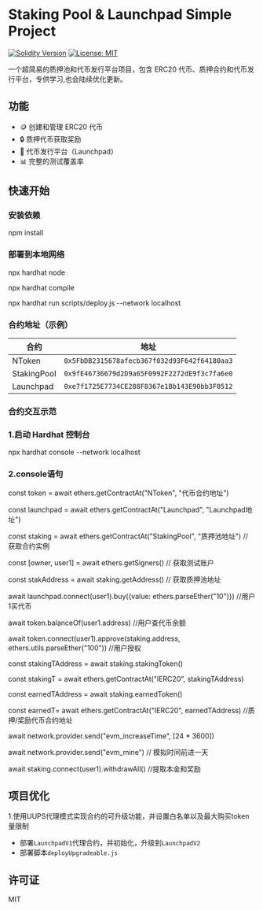 # Staking Pool & Launchpad Simple Project

[![Solidity Version](https://img.shields.io/badge/Solidity-^0.8.20-blue)](https://soliditylang.org)
[![License: MIT](https://img.shields.io/badge/License-MIT-yellow.svg)](https://opensource.org/licenses/MIT)

一个超简易的质押池和代币发行平台项目，包含 ERC20 代币、质押合约和代币发行平台，专供学习,也会陆续优化更新。

## 功能

- 🪙 创建和管理 ERC20 代币
- 🔒 质押代币获取奖励
- 🚀 代币发行平台（Launchpad）
- 📊 完整的测试覆盖率

## 快速开始

### 安装依赖

npm install

### 部署到本地网络

npx hardhat node

npx hardhat compile

npx hardhat run scripts/deploy.js --network localhost


### 合约地址（示例）

| 合约 | 地址 |
|------|------|
| NToken | `0x5FbDB2315678afecb367f032d93F642f64180aa3` |
| StakingPool | `0x9fE46736679d2D9a65F0992F2272dE9f3c7fa6e0` |
| Launchpad | `0xe7f1725E7734CE288F8367e1Bb143E90bb3F0512` |

### 合约交互示范

### 1.启动 Hardhat 控制台
npx hardhat console --network localhost

### 2.console语句



const token = await ethers.getContractAt("NToken", "代币合约地址")

const launchpad = await ethers.getContractAt("Launchpad", "Launchpad地址")

const staking = await ethers.getContractAt("StakingPool", "质押池地址") // 获取合约实例




const [owner, user1] = await ethers.getSigners() // 获取测试账户



const stakAddress = await staking.getAddress() // 获取质押池地址



await launchpad.connect(user1).buy({value: ethers.parseEther("10")}) //用户1买代币



await token.balanceOf(user1.address) //用户查代币余额



await token.connect(user1).approve(staking.address, ethers.utils.parseEther("100")) //用户授权



const stakingTAddress = await staking.stakingToken()

const stakingT = await ethers.getContractAt("IERC20", stakingTAddress)

const earnedTAddress = await staking.earnedToken()

const earnedT= await ethers.getContractAt("IERC20", earnedTAddress) //质押/奖励代币合约地址




await network.provider.send("evm_increaseTime", [24 * 3600]) 

await network.provider.send("evm_mine") // 模拟时间前进一天



await staking.connect(user1).withdrawAll() //提取本金和奖励




## 项目优化

1.使用UUPS代理模式实现合约的可升级功能，并设置白名单以及最大购买token量限制
  - 部署`LaunchpadV1`代理合约，并初始化，升级到`LaunchpadV2`
  - 部署脚本`deployUpgradeable.js`


## 许可证
MIT

